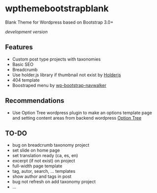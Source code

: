 # wpthemebootstrapblank
Blank Theme for Wordpress based on Bootstrap 3.0+

*development version*

## Features
- Custom post type projects with taxonomies
- Basic SEO
- Breadcrumb
- Use holder.js library if thumbnail not exist by [Holderjs](https://github.com/imsky/holder)
- 404 template
- Boostraped menu by [wp-bootstrap-navwalker](https://github.com/twittem/wp-bootstrap-navwalker)

## Recommendations
- Use Option Tree wordpress plugin to make an options template page and setting content areas from backend wordpress [Option Tree](https://wordpress.org/plugins/option-tree/)

## TO-DO
- bug on breadcrumb taxonomy project
- set slide on home page
- set translation ready (ca, es, en)
- excerpt (if not exist) on project
- full-width page template
- tag, autor, search, ... templates
- show author and tags in post
- bug not refresh on add taxonomy project
- ...
